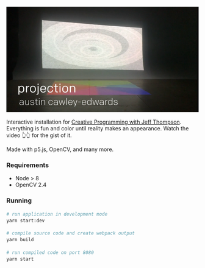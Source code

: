 [![](./process-images/projection.png)](https://vimeo.com/248395998)

Interactive installation for [Creative Programming with Jeff Thompson](https://github.com/jeffThompson/CreativeProgramming1/).
Everything is fun and color until reality makes an appearance. Watch the video 👆👆 for the gist of it.

Made with p5.js, OpenCV, and many more.

### Requirements  
* Node > 8
* OpenCV 2.4

### Running

```bash
# run application in development mode
yarn start:dev

# compile source code and create webpack output
yarn build

# run compiled code on port 8080
yarn start
```
